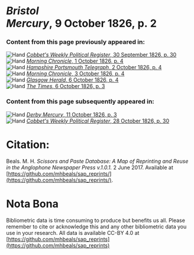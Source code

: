 # *Bristol Mercury*, 9 October 1826, p. 2  
  
### Content from this page previously appeared in:  
![Hand](http://scissorsandpaste.net/wp-content/uploads/2017/06/smallhandpointer.png) [*Cobbet's Weekly Political Register*, 30 September 1826, p. 30](https://mhbeals.github.io/sap_html/Cobbet's-Weekly-Political-Register/Cobbet's-Weekly-Political-Register-30-September-1826-p-30)  
![Hand](http://scissorsandpaste.net/wp-content/uploads/2017/06/smallhandpointer.png) [*Morning Chronicle*, 1 October 1826, p. 4](https://mhbeals.github.io/sap_html/Morning-Chronicle/Morning-Chronicle-1-October-1826-p-4)  
![Hand](http://scissorsandpaste.net/wp-content/uploads/2017/06/smallhandpointer.png) [*Hampshire Portsmouth Telegraph*, 2 October 1826, p. 4](https://mhbeals.github.io/sap_html/Hampshire-Portsmouth-Telegraph/Hampshire-Portsmouth-Telegraph-2-October-1826-p-4)  
![Hand](http://scissorsandpaste.net/wp-content/uploads/2017/06/smallhandpointer.png) [*Morning Chronicle*, 3 October 1826, p. 4](https://mhbeals.github.io/sap_html/Morning-Chronicle/Morning-Chronicle-3-October-1826-p-4)  
![Hand](http://scissorsandpaste.net/wp-content/uploads/2017/06/smallhandpointer.png) [*Glasgow Herald*, 6 October 1826, p. 4](https://mhbeals.github.io/sap_html/Glasgow-Herald/Glasgow-Herald-6-October-1826-p-4)  
![Hand](http://scissorsandpaste.net/wp-content/uploads/2017/06/smallhandpointer.png) [*The Times*, 6 October 1826, p. 3](https://mhbeals.github.io/sap_html/The-Times/The-Times-6-October-1826-p-3)  
  
### Content from this page subsequently appeared in:  
![Hand](http://scissorsandpaste.net/wp-content/uploads/2017/06/smallhandpointer.png) [*Derby Mercury*, 11 October 1826, p. 3](https://mhbeals.github.io/sap_html/Derby-Mercury/Derby-Mercury-11-October-1826-p-3)  
![Hand](http://scissorsandpaste.net/wp-content/uploads/2017/06/smallhandpointer.png) [*Cobbet's Weekly Political Register*, 28 October 1826, p. 30](https://mhbeals.github.io/sap_html/Cobbet's-Weekly-Political-Register/Cobbet's-Weekly-Political-Register-28-October-1826-p-30)  


# Citation: 

Beals. M. H. *Scissors and Paste Database: A Map of Reprinting and Reuse in the Anglophone Newspaper Press v.1.0.1.* 2 June 2017. Available at [https://github.com/mhbeals/sap_reprints/](https://github.com/mhbeals/sap_reprints/). 

# Nota Bona

Bibliometric data is time consuming to produce but benefits us all. Please remember to cite or acknowledge this and any other bibliometric data you use in your research. All data is available CC-BY 4.0 at [https://github.com/mhbeals/sap_reprints](https://github.com/mhbeals/sap_reprints)